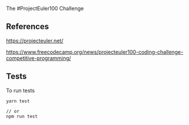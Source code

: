
The #ProjectEuler100 Challenge

## References
https://projecteuler.net/

https://www.freecodecamp.org/news/projecteuler100-coding-challenge-competitive-programming/

## Tests

To run tests

```
yarn test

// or
npm run test
```